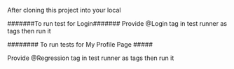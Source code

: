 After cloning this project into your local

#######To run test for Login#######
Provide @Login tag in test runner as tags then run it

######## To run tests for My Profile Page #####

Provide @Regression tag in test runner as tags then run it